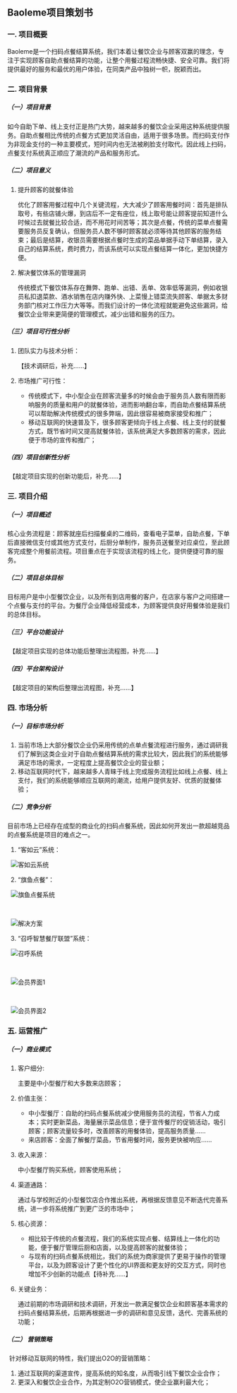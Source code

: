 ## Baoleme项目策划书

### 一. 项目概要

​	Baoleme是一个扫码点餐结算系统，我们本着让餐饮企业与顾客双赢的理念，专注于实现顾客自助点餐结算的功能，让整个用餐过程流畅快捷、安全可靠。我们将提供最好的服务和最优的用户体验，在同类产品中独树一帜，脱颖而出。

### 二. 项目背景

##### （一）项目背景

​	如今自助下单、线上支付正是热门大势，越来越多的餐饮企业采用这种系统提供服务。自助点餐相比传统的点餐方式更加灵活自由，适用于很多场景。而扫码支付作为非现金支付的一种主要模式，短时间内也无法被刷脸支付取代。因此线上扫码，点餐支付系统真正顺应了潮流的产品和服务形式。

##### （二）项目意义

1. 提升顾客的就餐体验

   ​	优化了顾客用餐过程中几个关键流程，大大减少了顾客用餐时间：首先是排队取号，有些店铺火爆，到店后不一定有座位，线上取号能让顾客提前知道什么时候过去就餐比较合适，而不用花时间苦等；其次是点餐，传统的菜单点餐需要服务员反复确认，但服务员人数不够时顾客就必须等待其他顾客的服务结束；最后是结算，收银员需要根据点餐时生成的菜品单据手动下单结算，录入自己的结算系统，费时费力，而该系统可以实现点餐结算一体化，更加快捷方便。

2. 解决餐饮体系的管理漏洞

   ​	传统模式下餐饮体系存在舞弊、跑单、出错、丢单、效率低等漏洞，例如收银员私扣退菜款、酒水销售在店内赚外快、上菜慢上错菜流失顾客、单据太多财务部门核对工作压力大等等。而我们设计的一体化流程就能避免这些漏洞，给餐饮企业带来更简便的管理模式，减少出错和服务的压力。

##### （三）项目可行性分析

1. 团队实力与技术分析：

   【技术调研后，补充......】

2. 市场推广可行性：

   -  传统模式下，中小型企业在顾客流量多的时候会由于服务员人数有限而影响服务的质量和用户的就餐体验，进而影响翻台率，而自助点餐结算系统可以帮助解决传统模式的很多弊端，因此很容易被商家接受和推广；
   -  移动互联网的快速普及下，很多顾客更倾向于线上点餐、线上支付的就餐方式，既节省时间又提高就餐体验，该系统满足大多数顾客的需求，因此便于市场的宣传和推广；

##### （四）项目创新性分析

​	【敲定项目实现的创新功能后，补充......】

### 三. 项目介绍

##### （一）项目概述

​	核心业务流程是：顾客就座后扫描餐桌的二维码，查看电子菜单，自助点餐，下单后直接微信支付或其他方式支付，后厨分单制作，服务员送餐至对应桌位，至此顾客完成整个用餐前流程。项目重点在于实现该流程的线上化，提供便捷可靠的服务。

##### （二）项目总体目标

​	目标用户是中小型餐饮企业，以及所有到店用餐的客户，在店家与客户之间搭建一个点餐与支付的平台。为餐厅企业降低经营成本，为顾客提供良好用餐体验是我们的总体目标。

##### （三）平台功能设计

​	【敲定项目实现的总体功能后整理出流程图，补充......】

##### （四）平台架构设计

​	【敲定项目的架构后整理出流程图，补充......】

### 四. 市场分析

#####  （一）目标市场分析

1. 当前市场上大部分餐饮企业仍采用传统的点单点餐流程进行服务，通过调研我们了解到这类企业对于自助点餐结算系统的需求比较大，因此我们的系统能够满足市场的需求，一定程度上提高餐饮企业的营业额；
2.  移动互联网时代下，越来越多人青睐于线上完成服务流程比如线上点餐、线上支付，我们的系统能够顺应互联网的潮流，给用户提供友好、优质的就餐体验；

#####  （二）竞争分析

​	目前市场上已经存在成型的商业化的扫码点餐系统，因此如何开发出一款超越竞品的点餐系统是项目的难点之一。

1. “客如云”系统：

   ![客如云系统](https://github.com/Baoleme/Dashboard/tree/master/img/客如云系统.png)

2. “旗鱼点餐”：

   ![旗鱼点餐系统](https://github.com/Baoleme/Dashboard/tree/master/img/旗鱼点餐.png)
   
   ​
   
   ![解决方案](https://github.com/Baoleme/Dashboard/tree/master/img/解决方案.png)

3. “召呼智慧餐厅联盟”系统：

   ![召呼系统]( ![旗鱼点餐系统](https://github.com/Baoleme/Dashboard/tree/master/img/召呼系统.png))

   ​

   ![会员界面1]( ![旗鱼点餐系统](https://github.com/Baoleme/Dashboard/tree/master/img/会员界面1.png))

   ​

   ![会员界面2]( ![旗鱼点餐系统](https://github.com/Baoleme/Dashboard/tree/master/img/会员界面2.png))



### 五. 运营推广

##### （一）商业模式

1. 客户细分:

     主要是中小型餐厅和大多数来店顾客；

2. 价值主张：

   - 中小型餐厅：自助的扫码点餐系统减少使用服务员的流程，节省人力成本；实时更新菜品，海量展示菜品信息；便于宣传餐厅的促销活动，吸引顾客；顾客流量较多时，改善顾客的用餐体验，提高服务质量......
   - 来店顾客：全面了解餐厅菜品，节省用餐时间，服务更快被响应......

3. 收入来源：

      中小型餐厅购买系统，顾客使用系统；

4. 渠道通路：

      通过与学校附近的小型餐饮店合作推出系统，再根据反馈意见不断迭代完善系统，进一步将系统推广到更广泛的市场中；

5. 核心资源：

   -  相比较于传统的点餐流程，我们的系统实现点餐、结算线上一体化的功能，便于餐厅管理后厨和店面，以及提高顾客的就餐体验；
   - 与现有的扫码点餐系统相比，我们的系统为商家提供了更易于操作的管理平台，以及为顾客设计了更个性化的UI界面和更友好的交互方式，同时也增加不少创新的功能点【待补充......】

6. 关键业务：

     通过前期的市场调研和技术调研，开发出一款满足餐饮企业和顾客基本需求的扫码点餐结算系统，后期再根据进一步的调研和意见反馈，迭代、完善系统的功能；

##### （二） 营销策略

​	针对移动互联网的特性，我们提出O2O的营销策略：

1. 通过互联网的渠道宣传，提高系统的知名度，从而吸引线下餐饮企业合作；
2. 更深入和餐饮企业合作，为其定制O2O营销模式，使企业赢利最大化；
